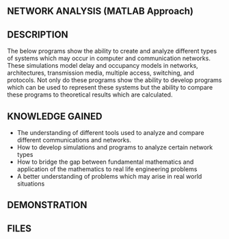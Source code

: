 NETWORK ANALYSIS (MATLAB Approach)
---------------

DESCRIPTION
--------------
The below programs show the ability to create and analyze different types of systems which may occur in computer and communication networks.  These simulations model delay and occupancy models in networks, architectures, transmission media, multiple access, switching, and protocols.  Not only do these programs show the ability to develop programs which can be used to represent these systems but the ability to compare these programs to theoretical results which are calculated. 

KNOWLEDGE GAINED
------------------
* The understanding of different tools used to analyze and compare different communications and networks.
* How to develop simulations and programs to analyze certain network types
* How to bridge the gap between fundamental mathematics and application of the mathematics to real life engineering problems
* A better understanding of problems which may arise in real world situations

DEMONSTRATION
---------------

FILES
---------------
